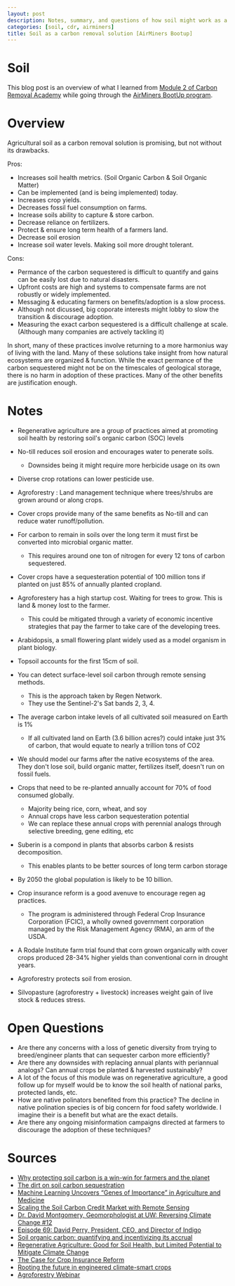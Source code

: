 ```yaml
---
layout: post
description: Notes, summary, and questions of how soil might work as a carbon removal solution.
categories: [soil, cdr, airminers]
title: Soil as a carbon removal solution [AirMiners Bootup]
---
```


# Soil

This blog post is an overview of what I learned from [Module 2 of Carbon Removal Academy](http://climatechangeacademy.com/courses/carbon-removal/2) while going through the [AirMiners BootUp program](https://bootup.airminers.org/).

# Overview
Agricultural soil as a carbon removal solution is promising, but not without its drawbacks. 

Pros:
- Increases soil health metrics. (Soil Organic Carbon & Soil Organic Matter)
- Can be implemented (and is being implemented) today.
- Increases crop yields.
- Decreases fossil fuel consumption on farms.
- Increase soils ability to capture & store carbon. 
- Decrease reliance on fertilizers. 
- Protect & ensure long term health of a farmers land. 
- Decrease soil erosion
- Increase soil water levels. Making soil more drought tolerant. 

Cons:
- Permance of the carbon sequestered is difficult to quantify and gains can be easily lost due to natural disasters. 
- Upfront costs are high and systems to compensate farms are not robustly or widely implemented.
- Messaging & educating farmers on benefits/adoption is a slow process.
- Although not dicussed, big coporate interests might lobby to slow the transition & discourage adoption. 
- Measuring the exact carbon sequestered is a difficult challenge at scale. (Although many companies are actively tackling it)

In short, many of these practices involve returning to a more harmonius way of living with the land. Many of these solutions take insight from how natural ecosystems are organized & function. While the exact permance of the carbon sequestered might not be on the timescales of geological storage, there is no harm in adoption of these practices. Many of the other benefits are justification enough. 


# Notes
- Regenerative agriculture are a group of practices aimed at promoting soil health by restoring soil's organic carbon (SOC) levels 

- No-till reduces soil erosion and encourages water to penerate soils. 
    - Downsides being it might require more herbicide usage on its own

- Diverse crop rotations can lower pesticide use.

- Agroforestry : Land management technique where trees/shrubs are grown around or along crops.

- Cover crops provide many of the same benefits as No-till and can reduce water runoff/pollution.

- For carbon to remain in soils over the long term it must first be converted into microbial organic matter. 
    - This requires around one ton of nitrogen for every 12 tons of carbon sequestered. 

- Cover crops have a sequesteration potential of 100 million tons if planted on just 85% of annually planted cropland. 

- Agroforestery has a high startup cost. Waiting for trees to grow. This is land & money lost to the farmer.
    - This could be mitigated through a variety of economic incentive strategies that pay the farmer to take care of the developing trees.

- Arabidopsis, a small flowering plant widely used as a model organism in plant biology.

- Topsoil accounts for the first 15cm of soil. 

- You can detect surface-level soil carbon through remote sensing methods.
    - This is the approach taken by Regen Network.
    - They use the Sentinel-2's Sat bands 2, 3, 4.

- The average carbon intake levels of all cultivated soil measured on Earth is 1%
    - If all cultivated land on Earth (3.6 billion acres?) could intake just 3% of carbon, that would equate to nearly a trillion tons of CO2

- We should model our farms after the native ecosystems of the area. They don't lose soil, build organic matter, fertilizes itself, doesn't run on fossil fuels. 
- Crops that need to be re-planted annually account for 70% of food consumed globally.
    - Majority being rice, corn, wheat, and soy
    - Annual crops have less carbon sequesteration potential 
    - We can replace these annual crops with perennial analogs through selective breeding, gene editing, etc

- Suberin is a compond in plants that absorbs carbon & resists decomposition. 
    - This enables plants to be better sources of long term carbon storage

- By 2050 the global population is likely to be 10 billion.

- Crop insurance reform is a good avenuve to encourage regen ag practices.
    - The program is administered through Federal Crop Insurance Corporation (FCIC), a wholly owned government corporation managed by the Risk Management Agency (RMA), an arm of the USDA.

- A Rodale Institute farm trial found that corn grown organically with cover crops produced 28-34% higher yields than conventional corn in drought years.

- Agroforestry protects soil from erosion. 

- Silvopasture (agroforestry + livestock) increases weight gain of live stock & reduces stress. 

# Open Questions
- Are there any concerns with a loss of genetic diversity from trying to breed/engineer plants that can sequester carbon more efficiently? 
- Are there any downsides with replacing annual plants with periannual analogs? Can annual crops be planted & harvested sustainably? 
- A lot of the focus of this module was on regenerative agriculture, a good follow up for myself would be to know the soil health of national parks, protected lands, etc.
- How are native polinators benefited from this practice? The decline in native polination species is of big concern for food safety worldwide. I imagine their is a benefit but what are the exact details. 
- Are there any ongoing misinformation campaigns directed at farmers to discourage the adoption of these techniques?

# Sources
- [Why protecting soil carbon is a win-win for farmers and the planet](https://www.greenbiz.com/article/why-protecting-soil-carbon-win-win-farmers-and-planet)
- [The dirt on soil carbon sequestration](https://climatetechvc.org/the-dirt-on-soil-carbon-sequestration)
- [Machine Learning Uncovers “Genes of Importance” in Agriculture and Medicine](https://www.nyu.edu/about/news-publications/news/2021/september/machine-learning-uncovers-genes-of-importance.html)
- [Scaling the Soil Carbon Credit Market with Remote Sensing](https://medium.com/regen-network/scaling-the-soil-carbon-credit-market-with-remote-sensing-fbd3da2c1602)
- [Dr. David Montgomery, Geomorphologist at UW: Reversing Climate Change #12](https://www.youtube.com/watch?v=X1WFv9Io4Rs)
- [Episode 69: David Perry, President, CEO, and Director of Indigo](https://www.myclimatejourney.co/episodes/david-perry)
- [Soil organic carbon: quantifying and incentivizing its accrual](https://medium.com/nori-carbon-removal/soil-carbon-estimating-and-incentivizing-its-accrual-4c53fb0fe61f)
- [Regenerative Agriculture: Good for Soil Health, but Limited Potential to Mitigate Climate Change](https://www.wri.org/insights/regenerative-agriculture-good-soil-health-limited-potential-mitigate-climate-change)
- [The Case for Crop Insurance Reform](https://conservationfinancenetwork.org/2020/04/08/the-case-for-crop-insurance-reform) 
- [Rooting the future in engineered climate-smart crops](https://carbon180.medium.com/rooting-the-future-in-engineered-climate-smart-crops-25b9cbca8974)
- [Agroforestry Webinar](https://www.youtube.com/watch?v=XyCiEKp6peU)